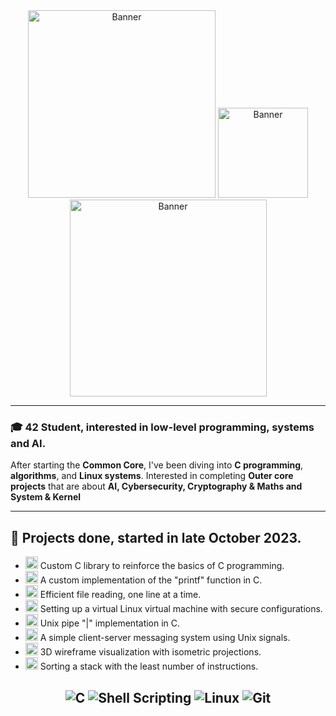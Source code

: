 <div align="center">
  <img src="https://tenor.com/fr/view/danganronpa-celestia-beautiful-gif-8122123.gif" alt="Banner" width="300"/>
  <img src="https://tenor.com/view/celestia-celestia-ludenberg-danganronpa-gif-22143720.gif" alt="Banner" width="144"/>
  <img src="https://tenor.com/fr/view/celeste-celestia-ludenberg-danganronpa-celeste-ludenberg-trigger-happy-havoc-gif-22269439.gif" alt="Banner" width="315"/>
</div>

---
### 🎓 42 Student, interested in low-level programming, systems and AI.

After starting the **Common Core**, I've been diving into **C programming**, **algorithms**, and **Linux systems**. Interested in completing **Outer core projects** that are about **AI, Cybersecurity, Cryptography & Maths and System & Kernel**

---

## 🌟 Projects done, started in late October 2023.

- <img src="https://img.shields.io/badge/-Libft-blue?style=for-the-badge&logo=c&logoColor=white" alt="Libft" height="20"/>
  Custom C library to reinforce the basics of C programming.

- <img src="https://img.shields.io/badge/-Printf-purple?style=for-the-badge&logo=c&logoColor=white" alt="Printf" height="20"/>  
  A custom implementation of the "printf" function in C.

- <img src="https://img.shields.io/badge/-Get_Next_Line-green?style=for-the-badge&logo=c&logoColor=white" alt="GetNextLine" height="20"/>  
  Efficient file reading, one line at a time.

- <img src="https://img.shields.io/badge/-Born2beRoot-gray?style=for-the-badge&logo=linux&logoColor=white" alt="Born2beroot" height="20"/>  
  Setting up a virtual Linux virtual machine with secure configurations.

- <img src="https://img.shields.io/badge/-Pipex-orange?style=for-the-badge&logo=linux&logoColor=white" alt="Pipex" height="20"/>  
  Unix pipe "|" implementation in C.

- <img src="https://img.shields.io/badge/-Minitalk-red?style=for-the-badge&logo=signal&logoColor=white" alt="Minitalk" height="20"/>  
  A simple client-server messaging system using Unix signals.

- <img src="https://img.shields.io/badge/-FDF-teal?style=for-the-badge&logo=3d&logoColor=white" alt="FDF" height="20"/>  
  3D wireframe visualization with isometric projections.

- <img src="https://img.shields.io/badge/-Push_Swap-yellow?style=for-the-badge&logo=algorithm&logoColor=black" alt="Push_swap" height="20"/>  
  Sorting a stack with the least number of instructions.

<div align="center">
  
![C](https://img.shields.io/badge/-C-00599C?style=for-the-badge&logo=c&logoColor=white)
![Shell Scripting](https://img.shields.io/badge/-Shell_Scripting-4EAA25?style=for-the-badge&logo=gnu-bash&logoColor=white)
![Linux](https://img.shields.io/badge/-Linux-FCC624?style=for-the-badge&logo=linux&logoColor=black)
![Git](https://img.shields.io/badge/-Git-F05032?style=for-the-badge&logo=git&logoColor=white)
---
</div>
